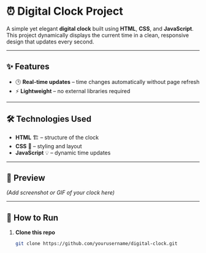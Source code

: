 # ⏰ Digital Clock Project

A simple yet elegant **digital clock** built using **HTML**, **CSS**, and **JavaScript**.  
This project dynamically displays the current time in a clean, responsive design that updates every second.

---

## ✨ Features
- 🕒 **Real-time updates** – time changes automatically without page refresh  
- ⚡ **Lightweight** – no external libraries required  

---

## 🛠️ Technologies Used
- **HTML** 🏗️ – structure of the clock  
- **CSS** 🎨 – styling and layout  
- **JavaScript** 💡 – dynamic time updates  

---

## 📸 Preview
*(Add screenshot or GIF of your clock here)*

---

## 🚀 How to Run
1. **Clone this repo**  
   ```bash
   git clone https://github.com/yourusername/digital-clock.git


